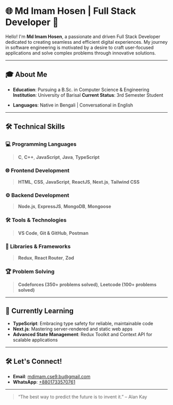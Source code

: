 # 🌐 Md Imam Hosen | Full Stack Developer 🚀

Hello! I'm **Md Imam Hosen**, a passionate and driven Full Stack Developer dedicated to creating seamless and efficient digital experiences. My journey in software engineering is motivated by a desire to craft user-focused applications and solve complex problems through innovative solutions.

---

## 🎓 **About Me**

- **Education**: Pursuing a B.Sc. in Computer Science & Engineering
  **Institution**: University of Barisal
  **Current Status**: 3rd Semester Student

- **Languages**: Native in Bengali | Conversational in English

---

## 🛠️ **Technical Skills**

### 💻 **Programming Languages**

> **C**, **C++**, **JavaScript**, **Java**, **TypeScript**

### 🌐 **Frontend Development**

> **HTML**, **CSS**, **JavaScript**, **ReactJS**, **Next.js**, **Tailwind CSS**

### ⚙️ **Backend Development**

> **Node.js**, **ExpressJS**, **MongoDB**, **Mongoose**

### 🛠️ **Tools & Technologies**

> **VS Code**, **Git & GitHub**, **Postman**

### 🧩 **Libraries & Frameworks**

> **Redux**, **React Router**, **Zod**

### 🏆 **Problem Solving**

> **Codeforces (350+ problems solved)**, **Leetcode (100+ problems solved)**

---

## 🌱 **Currently Learning**

- **TypeScript**: Embracing type safety for reliable, maintainable code
- **Next.js**: Mastering server-rendered and static web apps
- **Advanced State Management**: Redux Toolkit and Context API for scalable applications

---

## 🛠️ **Let's Connect!**

- **Email**: [mdimam.cse9.bu@gmail.com](mailto:mdimam.cse9.bu@gmail.com)
- **WhatsApp**: [+8801733570761](https://wa.me/+8801733570761)

---

> “The best way to predict the future is to invent it.” – Alan Kay
